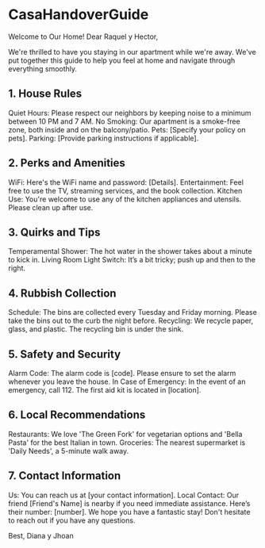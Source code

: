# CasaHandoverGuide

Welcome to Our Home!
Dear Raquel y Hector,

We're thrilled to have you staying in our apartment while we're away. We've put together this guide to help you feel at home and navigate through everything smoothly.

## 1. House Rules
Quiet Hours: Please respect our neighbors by keeping noise to a minimum between 10 PM and 7 AM.
No Smoking: Our apartment is a smoke-free zone, both inside and on the balcony/patio.
Pets: [Specify your policy on pets].
Parking: [Provide parking instructions if applicable].
## 2. Perks and Amenities
WiFi: Here's the WiFi name and password: [Details].
Entertainment: Feel free to use the TV, streaming services, and the book collection.
Kitchen Use: You're welcome to use any of the kitchen appliances and utensils. Please clean up after use.
## 3. Quirks and Tips
Temperamental Shower: The hot water in the shower takes about a minute to kick in.
Living Room Light Switch: It’s a bit tricky; push up and then to the right.
## 4. Rubbish Collection
Schedule: The bins are collected every Tuesday and Friday morning. Please take the bins out to the curb the night before.
Recycling: We recycle paper, glass, and plastic. The recycling bin is under the sink.
## 5. Safety and Security
Alarm Code: The alarm code is [code]. Please ensure to set the alarm whenever you leave the house.
In Case of Emergency: In the event of an emergency, call 112. The first aid kit is located in [location].
## 6. Local Recommendations
Restaurants: We love 'The Green Fork' for vegetarian options and 'Bella Pasta' for the best Italian in town.
Groceries: The nearest supermarket is 'Daily Needs', a 5-minute walk away.
## 7. Contact Information
Us: You can reach us at [your contact information].
Local Contact: Our friend [Friend's Name] is nearby if you need immediate assistance. Here’s their number: [number].
We hope you have a fantastic stay! Don't hesitate to reach out if you have any questions.

Best,
Diana y Jhoan

